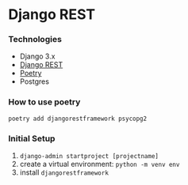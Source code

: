 # Django REST

### Technologies

- Django 3.x
- [Django REST](https://www.django-rest-framework.org/)
- [Poetry](https://python-poetry.org/)
- Postgres

### How to use poetry

`poetry add djangorestframework psycopg2`

### Initial Setup

1. `django-admin startproject [projectname]`
1. create a virtual environment: `python -m venv env`
1. install `djangorestframework`
